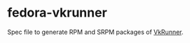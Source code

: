 # fedora-vkrunner

Spec file to generate RPM and SRPM packages of [VkRunner](https://github.com/Igalia/vkrunner/).
